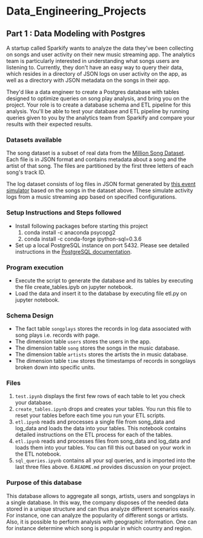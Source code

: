 # Data_Engineering_Projects
## Part 1 : Data Modeling with Postgres

A startup called Sparkify wants to analyze the data they've been collecting on songs and user activity on their new music streaming app. The analytics team is particularly interested in understanding what songs users are listening to. Currently, they don't have an easy way to query their data, which resides in a directory of JSON logs on user activity on the app, as well as a directory with JSON metadata on the songs in their app.

They'd like a data engineer to create a Postgres database with tables designed to optimize queries on song play analysis, and bring you on the project. Your role is to create a database schema and ETL pipeline for this analysis. You'll be able to test your database and ETL pipeline by running queries given to you by the analytics team from Sparkify and compare your results with their expected results.

### Datasets available

The song dataset is a subset of real data from the [Million Song Dataset](https://labrosa.ee.columbia.edu/millionsong/). Each file is in JSON format and contains metadata about a song and the artist of that song. The files are partitioned by the first three letters of each song's track ID.

The log dataset consists of log files in JSON format generated by [this event simulator](https://github.com/Interana/eventsim) based on the songs in the dataset above. These simulate activity logs from a music streaming app based on specified configurations.

### Setup Instructions and Steps followed

* Install following packages before starting this project
  1. conda install -c anaconda psycopg2
  2. conda install -c conda-forge ipython-sql=0.3.6
* Set up a local PostgreSQL instance on port 5432. Please see detailed instructions in the [PostgreSQL documentation](https://www.postgresql.org/docs/9.1/runtime.html).

### Program execution

* Execute the script to generate the database and its tables by executing the file create_tables.ipyb on jupyter notebook.
* Load the data and insert it to the database by executing file etl.py on jupyter notebook.

### Schema Design

* The fact table `songplays` stores the records in log data associated with song plays i.e. records with page.
* The dimension table `users` stores the users in the app.
* The dimension table `song` stores the songs in the music database.
* The dimension table `artists` stores the artists the in music database.
* The dimension table `time` stores the timestamps of records in songplays broken down into specific units.

### Files 
  1. `test.ipynb` displays the first few rows of each table to let you check your database.
  2. `create_tables.ipynb` drops and creates your tables. You run this file to reset your tables before each time you run your ETL scripts.
  3. `etl.ipynb` reads and processes a single file from song_data and log_data and loads the data into your tables. This notebook contains detailed instructions on        the ETL process for each of the tables.
  4. `etl.ipynb` reads and processes files from song_data and log_data and loads them into your tables. You can fill this out based on your work in the ETL notebook.
  5. `sql_queries.ipynb` contains all your sql queries, and is imported into the last three files above.
  6.`README.md` provides discussion on your project.
### Purpose of this database

This database allows to aggregate all songs, artists, users and songplays in a single database. In this way, the company disposes of the needed data stored in a unique structure and can thus analyze different scenarios easily. For instance, one can analyze the popularity of different songs or artists. Also, it is possible to perform analysis with geographic information. One can for instance determine which song is popular in which country and region.
